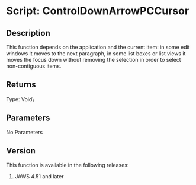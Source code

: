 # Script: ControlDownArrowPCCursor

## Description

This function depends on the application and the current item: in some
edit windows it moves to the next paragraph, in some list boxes or list
views it moves the focus down without removing the selection in order to
select non-contiguous items.

## Returns

Type: Void\

## Parameters

No Parameters

## Version

This function is available in the following releases:

1.  JAWS 4.51 and later
